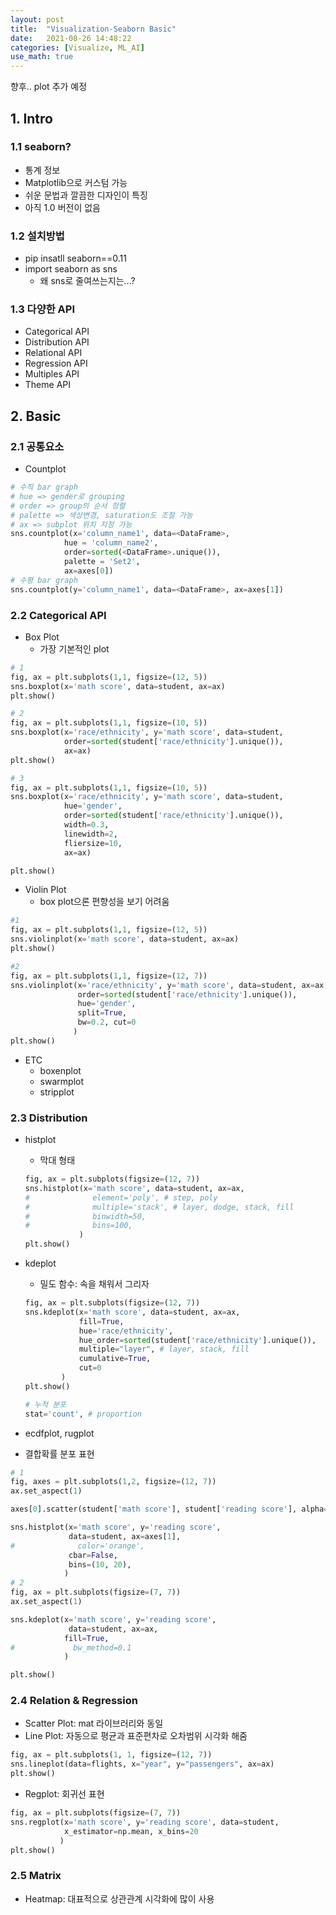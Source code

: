 ```yaml
---
layout: post
title:  "Visualization-Seaborn Basic"
date:   2021-08-26 14:48:22
categories: [Visualize, ML_AI]
use_math: true
---
```

향후.. plot 추가 예정

## 1. Intro
### 1.1 seaborn?
* 통계 정보
* Matplotlib으로 커스텀 가능
* 쉬운 문법과 깔끔한 디자인이 특징
* 아직 1.0 버전이 없음

### 1.2 설치방법
* pip insatll seaborn==0.11
* import seaborn as sns
	* 왜 sns로 줄여쓰는지는...?

### 1.3 다양한 API
* Categorical API
* Distribution API
* Relational API
* Regression API
* Multiples API
* Theme API

## 2. Basic
### 2.1 공통요소
* Countplot

```python
# 수직 bar graph
# hue => gender로 grouping
# order => group의 순서 정렬
# palette => 색상변경, saturation도 조절 가능
# ax => subplot 위치 지정 가능
sns.countplot(x='column_name1', data=<DataFrame>,
			hue = 'column_name2',
			order=sorted(<DataFrame>.unique()),
			palette = 'Set2',
			ax=axes[0])
# 수평 bar graph
sns.countplot(y='column_name1', data=<DataFrame>, ax=axes[1])
```

### 2.2 Categorical API
* Box Plot
	* 가장 기본적인 plot

```python
# 1
fig, ax = plt.subplots(1,1, figsize=(12, 5))
sns.boxplot(x='math score', data=student, ax=ax)
plt.show()

# 2
fig, ax = plt.subplots(1,1, figsize=(10, 5))
sns.boxplot(x='race/ethnicity', y='math score', data=student, 
            order=sorted(student['race/ethnicity'].unique()),
            ax=ax)
plt.show()

# 3
fig, ax = plt.subplots(1,1, figsize=(10, 5))
sns.boxplot(x='race/ethnicity', y='math score', data=student,
            hue='gender', 
            order=sorted(student['race/ethnicity'].unique()),
            width=0.3,
            linewidth=2,
            fliersize=10,
            ax=ax)

plt.show()
```

* Violin Plot
	* box plot으론 편향성을 보기 어려움

```python
#1
fig, ax = plt.subplots(1,1, figsize=(12, 5))
sns.violinplot(x='math score', data=student, ax=ax)
plt.show()

#2
fig, ax = plt.subplots(1,1, figsize=(12, 7))
sns.violinplot(x='race/ethnicity', y='math score', data=student, ax=ax,
               order=sorted(student['race/ethnicity'].unique()),
               hue='gender',
               split=True,
               bw=0.2, cut=0
              )
plt.show()
```

* ETC
	* boxenplot
	* swarmplot
	* stripplot

### 2.3 Distribution
* histplot 
	* 막대 형태
	
	```python
	fig, ax = plt.subplots(figsize=(12, 7))
	sns.histplot(x='math score', data=student, ax=ax,
	#			   element='poly', # step, poly
	#			   multiple='stack', # layer, dodge, stack, fill
	#              binwidth=50, 
	#              bins=100,
				)
	plt.show()
	```
	
* kdeplot
	* 밀도 함수: 속을 채워서 그리자

	```python
	fig, ax = plt.subplots(figsize=(12, 7))
	sns.kdeplot(x='math score', data=student, ax=ax,
				fill=True, 
				hue='race/ethnicity', 
				hue_order=sorted(student['race/ethnicity'].unique()),
				multiple="layer", # layer, stack, fill
				cumulative=True,
				cut=0
			)
	plt.show()

	# 누적 분포
	stat='count', # proportion
	```

* ecdfplot, rugplot
* 결합확률 분포 표현

```python
# 1
fig, axes = plt.subplots(1,2, figsize=(12, 7))
ax.set_aspect(1)

axes[0].scatter(student['math score'], student['reading score'], alpha=0.2)

sns.histplot(x='math score', y='reading score', 
             data=student, ax=axes[1],
#              color='orange',
             cbar=False,
             bins=(10, 20), 
            )
# 2
fig, ax = plt.subplots(figsize=(7, 7))
ax.set_aspect(1)

sns.kdeplot(x='math score', y='reading score', 
             data=student, ax=ax,
            fill=True,
#             bw_method=0.1
            )

plt.show()
```

### 2.4 Relation & Regression
* Scatter Plot: mat 라이브러리와 동일
* Line Plot: 자동으로 평균과 표준편차로 오차범위 시각화 해줌

```python
fig, ax = plt.subplots(1, 1, figsize=(12, 7))
sns.lineplot(data=flights, x="year", y="passengers", ax=ax)
plt.show()
```

* Regplot: 회귀선 표현

```python
fig, ax = plt.subplots(figsize=(7, 7))
sns.regplot(x='math score', y='reading score', data=student,
            x_estimator=np.mean, x_bins=20
           )
plt.show()
```

### 2.5 Matrix
* Heatmap: 대표적으로 상관관계 시각화에 많이 사용
